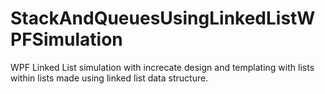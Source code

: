 # StackAndQueuesUsingLinkedListWPFSimulation
WPF Linked List simulation with increcate design and templating with lists within lists made using linked list data structure.
